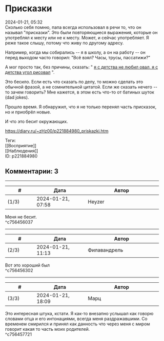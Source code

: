 Присказки
=========

  
2024-01-21, 05:32  
 Сколько себя помню, папа всегда использовал в речи то, что он называл "присказки". Это были повторяющиеся выражения, которые он употреблял к месту или не к месту. Может, и сейчас употребляет. Я реже такое слышу, потому что живу по другому адресу.   
   
 Например, когда мы собирались -- я в школу, а он на работу -- он перед выходом часто говорил: "Всё взял? Часы, трусы, пассатижи?"   
   
 А мог просто так, без причины, сказать: "  [я с детства не любил овал, я с детства угол рисовал](https://ru.wikisource.org/wiki/%D0%93%D1%80%D0%BE%D0%B7%D0%B0_(%D0%9A%D0%BE%D0%B3%D0%B0%D0%BD))  ".   
   
 Это бесило. Если есть что сказать по делу, то можно сделать это обычной фразой, а не сомнительной цитатой. Если же сказать нечего -- то зачем говорить? Мне кажется, в этом есть что-то от батиных шуток (dad jokes).   
   
 Прошло время. Я обнаружил, что я не только перенял часть присказок, но и приобрёл новые.   
   
 И что это бесит окружающих.   
  
<https://diary.ru/~zHz00/p221884980_priskazki.htm>  
  
Теги:  
[[Восприятие]]  
[[Наблюдения]]  
ID: p221884980  


Комментарии: 3
--------------

  


---



|         #         |              Дата              |                     Автор                     |           ID           |
| --- | --- | --- | --- |
| (1/3) | 2024-01-21, 07:58 | Heyzer | c756456037 |

  
 Меня не бесит.   
 ^c756456037

---



|         #         |              Дата              |                     Автор                     |           ID           |
| --- | --- | --- | --- |
| (2/3) | 2024-01-21, 11:13 | Филавандрель | c756456302 |

  
 Вот это хороший был   
 ^c756456302

---



|         #         |              Дата              |                     Автор                     |           ID           |
| --- | --- | --- | --- |
| (3/3) | 2024-01-21, 18:09 | Марц | c756457721 |

  
 Это интересная штука, кстати. Я как-то внезапно услышал как говорю словами отца и его интонациями, всегда меня раздражавшими. Со временем смирился и принял как данность что через меня с миром говорит какая то часть моих родителей.   
 ^c756457721